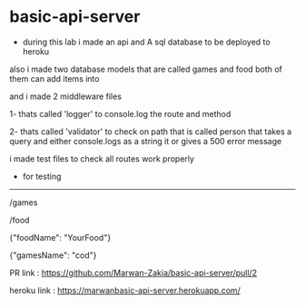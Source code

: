 # basic-api-server

* during this lab i made an api and A sql database to be deployed to heroku 

also i made two database models that are called games and food both of them can add items into 

and i made 2 middleware files

1- thats called 'logger' to console.log the route and method


2- thats called 'validator' to check on path that is called person that takes a query and either console.logs as a string it or gives a 500 error message



i made test files to check all routes work properly

* for testing
-------------
/games

/food

{"foodName": "YourFood"}

{"gamesName": "cod"}

PR link : https://github.com/Marwan-Zakia/basic-api-server/pull/2


heroku link : https://marwanbasic-api-server.herokuapp.com/